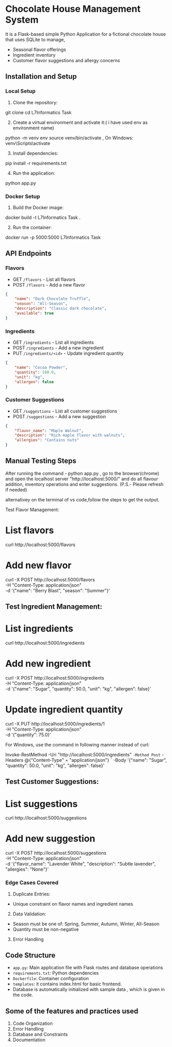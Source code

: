 # Chocolate House Management System

It is a  Flask-based simple Python Application for a fictional chocolate house that uses SQLite to manage,
 - Seasonal flavor offerings 
 - Ingredient inventory
 - Customer flavor suggestions and allergy concerns

## Installation and Setup

### Local Setup

1. Clone the repository:

git clone <repository-url>
cd L7Informatics Task


2. Create a virtual environment and activate it:( i have used env as environment name)

python -m venv env
source venv/bin/activate  , On Windows: venv\Scripts\activate


3. Install dependencies:

pip install -r requirements.txt


4. Run the application:

python app.py


### Docker Setup

1. Build the Docker image:

docker build -t  L7Informatics Task .


2. Run the container:

docker run -p 5000:5000 L7Informatics Task


## API Endpoints

### Flavors

- GET `/flavors` - List all flavors
- POST `/flavors` - Add a new flavor

```json
{
    "name": "Dark Chocolate Truffle",
    "season": "All-Season",
    "description": "Classic dark chocolate",
    "available": true
}
```

### Ingredients

- GET `/ingredients` - List all ingredients
- POST `/ingredients` - Add a new ingredient
- PUT `/ingredients/<id>` - Update ingredient quantity

```json
{
    "name": "Cocoa Powder",
    "quantity": 100.0,
    "unit": "kg",
    "allergen": false
}
```

### Customer Suggestions

- GET `/suggestions` - List all customer suggestions
- POST `/suggestions` - Add a new suggestion

```json
{
    "flavor_name": "Maple Walnut",
    "description": "Rich maple flavor with walnuts",
    "allergies": "Contains nuts"
}
```

## Manual Testing Steps
After running the command - python app.py , go to the browser(chrome) and open the localhost server "http://localhost:5000/" and do all flavour addition, inventory operations and  enter suggestions. 
(P.S.- Please refresh if needed)

alternativey on the terminal of vs code,follow the steps to get the output.

Test Flavor Management:

# List flavors
curl http://localhost:5000/flavors

# Add new flavor
curl -X POST http://localhost:5000/flavors \
     -H "Content-Type: application/json" \
     -d '{"name": "Berry Blast", "season": "Summer"}'


## Test Ingredient Management:

# List ingredients
curl http://localhost:5000/ingredients

# Add new ingredient
curl -X POST http://localhost:5000/ingredients \
     -H "Content-Type: application/json" \
     -d '{"name": "Sugar", "quantity": 50.0, "unit": "kg", "allergen": false}'

# Update ingredient quantity
curl -X PUT http://localhost:5000/ingredients/1 \
     -H "Content-Type: application/json" \
     -d '{"quantity": 75.0}'


For Windows, use the command in following manner instead of curl:


Invoke-RestMethod -Uri "http://localhost:5000/ingredients" `
    -Method Post `
    -Headers @{"Content-Type" = "application/json"} `
    -Body '{"name": "Sugar", "quantity": 50.0, "unit": "kg", "allergen": false}'

## Test Customer Suggestions:

# List suggestions
curl http://localhost:5000/suggestions

# Add new suggestion
curl -X POST http://localhost:5000/suggestions \
     -H "Content-Type: application/json" \
     -d '{"flavor_name": "Lavender White", "description": "Subtle lavender", "allergies": "None"}'

### Edge Cases Covered

1. Duplicate Entries:
- Unique constraint on flavor names and ingredient names

2. Data Validation:
- Season must be one of: Spring, Summer, Autumn, Winter, All-Season
- Quantity must be non-negative

3. Error Handling


## Code Structure

- `app.py`: Main application file with Flask routes and database operations
- `requirements.txt`: Python dependencies
- `Dockerfile`: Container configuration
- `templates`: it contains index.html for basic frontend. 
- Database is automatically initialized with sample data , which is given in the code.

## Some of the features and practices used

1. Code Organization
2. Error Handling
3. Database and Constraints
4. Documentation




